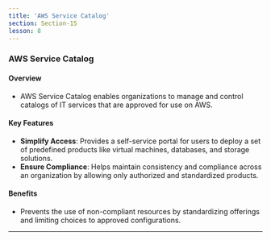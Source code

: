 ```yaml
---
title: 'AWS Service Catalog'
section: Section-15
lesson: 8
---
```


### AWS Service Catalog

#### Overview

- AWS Service Catalog enables organizations to manage and control catalogs of IT services that are approved for use on AWS.

<!-- pagebreak -->

#### Key Features

- **Simplify Access**: Provides a self-service portal for users to deploy a set of predefined products like virtual machines, databases, and storage solutions.
- **Ensure Compliance**: Helps maintain consistency and compliance across an organization by allowing only authorized and standardized products.

<!-- pagebreak -->

#### Benefits

- Prevents the use of non-compliant resources by standardizing offerings and limiting choices to approved configurations.

---
